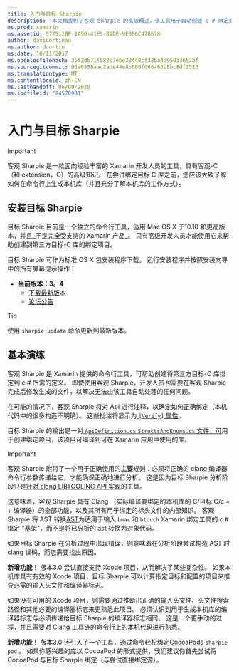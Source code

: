 ```yaml
---
title: 入门与目标 Sharpie
description: '本文档提供了客观 Sharpie 的高级概述，该工具用于自动创建 c # 绑定到目标 C 代码。'
ms.prod: xamarin
ms.assetid: 577512BF-1A90-41E5-89DE-9E056C478678
author: davidortinau
ms.author: daortin
ms.date: 10/11/2017
ms.openlocfilehash: 35f2db71f582c7e6e30448cf32ba4d95033652bf
ms.sourcegitcommit: 93e6358aac2ade44e8b800f066405b8bc8df2510
ms.translationtype: MT
ms.contentlocale: zh-CN
ms.lasthandoff: 06/09/2020
ms.locfileid: "84570981"
---
```

# <a name="getting-started-with-objective-sharpie"></a>入门与目标 Sharpie

> [!IMPORTANT]
> 客观 Sharpie 是一款面向经验丰富的 Xamarin 开发人员的工具，具有客观-C （和 extension，C）的高级知识。 在尝试绑定目标 C 库之前，您应该大致了解如何在命令行上生成本机库（并且充分了解本机库的工作方式）。

<a name="installing"></a>

## <a name="installing-objective-sharpie"></a>安装目标 Sharpie

目标 Sharpie 目前是一个独立的命令行工具，适用 Mac OS X 于10.10 和更高版本，并且_不是完全受支持的 Xamarin 产品_。 只有高级开发人员才能使用它来帮助创建到第三方目标-C 库的绑定项目。

目标 Sharpie 可作为标准 OS X 包安装程序下载。
运行安装程序并按照安装向导中的所有屏幕提示操作：

- **当前版本：3。4**
  - [下载最新版本](https://dl.xamarin.com/objective-sharpie/ObjectiveSharpie.pkg)
  - [论坛公告](https://forums.xamarin.com/discussion/104800/objective-sharpie-3-4)

> [!TIP]
> 使用 `sharpie update` 命令更新到最新版本。

## <a name="basic-walkthrough"></a>基本演练

客观 Sharpie 是 Xamarin 提供的命令行工具，可帮助创建将第三方目标-C 库绑定到 c # 所需的定义。
即使使用客观 Sharpie，开发人员*也*需要在客观 Sharpie 完成后修改生成的文件，以解决无法由该工具自动处理的任何问题。

在可能的情况下，客观 Sharpie 将对 Api 进行注释，以确定如何正确绑定（本机代码中的很多构造不明确）。
这些批注将显示为[ `[Verify]` 属性](~/cross-platform/macios/binding/objective-sharpie/platform/verify.md)。

目标 Sharpie 的输出是一对[ `ApiDefinition.cs` `StructsAndEnums.cs` 文件，可](~/cross-platform/macios/binding/objective-sharpie/platform/apidefinitions-structsandenums.md)用于创建绑定项目，该项目可编译到可在 Xamarin 应用中使用的库。

> [!IMPORTANT]
> 客观 Sharpie 附带了一个用于正确使用的**主要**规则：必须将正确的 clang 编译器命令行参数传递给它，才能确保正确地进行分析。 这是因为目标 Sharpie 分析阶段只是[针对 clang LIBTOOLING API 实现](https://clang.llvm.org/docs/LibTooling.html)的工具。

这意味着，客观 Sharpie 具有 Clang （实际编译要绑定的本机库的 C/目标 C/c + + 编译器）的全部功能，以及其所有用于绑定的标头文件的内部知识。
客观 Sharpie 将 AST 转换[AST](https://en.wikipedia.org/wiki/Abstract_syntax_tree)为适用于输入 `bmac` 和 `btouch` Xamarin 绑定工具的 c # 绑定 "基架"，而不是将已分析的 ast 转换为对象代码。

如果目标 Sharpie 在分析过程中出现错误，则意味着在分析阶段尝试构造 AST 时 clang 误码，而您需要找出原因。

**新增功能！** 版本3.0 尝试直接支持 Xcode 项目，从而解决了某些复杂性。 如果本机库具有有效的 Xcode 项目，目标 Sharpie 可以计算指定目标和配置的项目来推导必需的输入头文件和编译器标志。

如果没有可用的 Xcode 项目，则需要通过推断出正确的输入头文件、头文件搜索路径和其他必要的编译器标志来更熟悉此项目。 必须认识到用于生成本机库的编译器标志与必须传递给目标 Sharpie 的编译器标志相同。 这是一个更手动的过程，并且需要对 Clang 工具链的命令行上的本机代码进行熟悉。

**新增功能！** 版本3.0 还引入了一个工具，通过命令轻松绑定[CocoaPods](https://cocoapods.org) `sharpie pod` 。
如果你感兴趣的库以 CocoaPod 的形式提供，我们建议你首先尝试将 CocoaPod 与目标 Sharpie 绑定（与尝试直接绑定源）。
